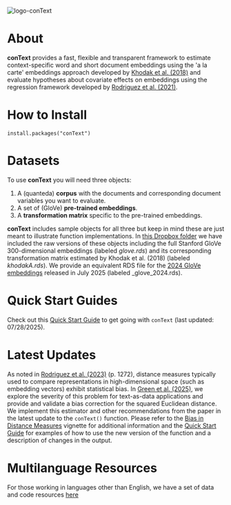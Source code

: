 ![logo-conText](https://user-images.githubusercontent.com/6556873/138291456-5dd454d2-b37c-478a-8e37-6b2b4c20710e.jpeg)

# About

**conText** provides a fast, flexible and transparent framework to estimate context-specific word and short document embeddings using the 'a la carte' embeddings approach developed by [Khodak et al. (2018)](doi:10.48550/arXiv.1805.05388) and evaluate hypotheses about covariate effects on embeddings using the regression framework developed by [Rodriguez et al. (2021)](https://github.com/prodriguezsosa/EmbeddingRegression).

# How to Install

`install.packages("conText")`

# Datasets

To use **conText** you will need three objects: 

1. A (quanteda) **corpus** with the documents and corresponding document variables you want to evaluate.
2. A set of (GloVe) **pre-trained embeddings**.
3. A **transformation matrix** specific to the pre-trained embeddings.

**conText** includes sample objects for all three but keep in mind these are just meant to illustrate function implementations. In [this Dropbox folder](https://www.dropbox.com/sh/jsyrag7opfo7l7i/AAB1z7tumLuKihGu2-FDmhmKa?dl=0) we have included the raw versions of these objects including the full Stanford GloVe 300-dimensional embeddings (labeled _glove.rds_) and its corresponding transformation matrix estimated by Khodak et al. (2018) (labeled _khodakA.rds_). We provide an equivalent RDS file for the [2024 GloVe embeddings](https://nlp.stanford.edu/projects/glove/) released in July 2025 (labeled _glove_2024.rds).

# Quick Start Guides

Check out this [Quick Start Guide](https://github.com/prodriguezsosa/conText/blob/master/vignettes/quickstart.md) to get going with `conText` (last updated: 07/28/2025).

# Latest Updates

As noted in [Rodriguez et al. (2023)](https://www.cambridge.org/core/journals/american-political-science-review/article/embedding-regression-models-for-contextspecific-description-and-inference/4C90013E5C714C8483ED95CC699022FB) (p. 1272), distance measures typically used to compare representations in high-dimensional space (such as embedding vectors) exhibit statistical bias. In [Green et al. (2025)](https://www.cambridge.org/core/journals/political-analysis/article/measuring-distances-in-high-dimensional-spaces/88126F4A48F121387D249C1856C3665B), we explore the severity of this problem for text-as-data applications and provide and validate a bias correction for the squared Euclidean distance. We implement this estimator and other recommendations from the paper in the latest update to the `conText()` function. Please refer to the [Bias in Distance Measures](https://github.com/prodriguezsosa/conText/blob/master/updates/bias_in_distance_measures.md) vignette for additional information and the [Quick Start Guide](https://github.com/prodriguezsosa/conText/blob/master/vignettes/quickstart.md) for examples of how to use the new version of the function and a description of changes in the output.

# Multilanguage Resources

For those working in languages other than English, we have a set of data and code resources [here](https://alcembeddings.org/)
